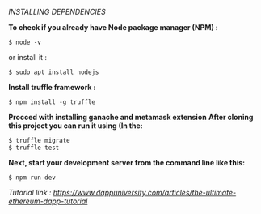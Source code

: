 *INSTALLING DEPENDENCIES* 

**To check if you already have Node package manager (NPM) :**
    
    $ node -v 

or install it : 
    
    $ sudo apt install nodejs
    
**Install truffle framework :**

    $ npm install -g truffle

**Procced with installing ganache and metamask extension**
**After cloning this project you can run it using (In the:**
    
    $ truffle migrate
    $ truffle test
    
**Next, start your development server from the command line like this:**
        
    $ npm run dev



*Tutorial link : 
https://www.dappuniversity.com/articles/the-ultimate-ethereum-dapp-tutorial*


